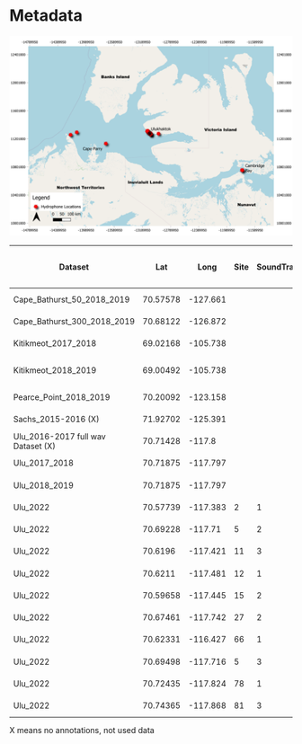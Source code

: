 # Metadata

![map](Hydrophone%20Locations.png)


| Dataset                            | Lat      | Long     | Site | SoundTrap | Serial # | Recorder Make      | Recorder Model | Duty Cycle (min on/min off) | Sample Rate (kHz) | Gain      | Time Zone | Water Depth (m) | Unit Depth (m) | Days Deployed |
|------------------------------------|----------|----------|------|-----------|----------|--------------------|----------------|-----------------------------|-------------------|-----------|-----------|-----------------|----------------|---------------|
| Cape_Bathurst_50_2018_2019         | 70.57578 | -127.661 |      |           |          | Ocean Instruments  | ST500          | 5 min/55 min                | 48                | 18 dB     | UTC       | 49              | 43.5           | 355           |
| Cape_Bathurst_300_2018_2019        | 70.68122 | -126.872 |      |           |          | Ocean Instruments  | ST500          | 5 min/55 min                | 48                | NA        | UTC       | 295             | 289.5          | 362           |
| Kitikmeot_2017_2018                | 69.02168 | -105.738 |      |           |          | Wildlife Acoustics | SM3M           | 2 min/10 min                | 96                | 0         | UTC       | 93              | 85             | 348           |
| Kitikmeot_2018_2019                | 69.00492 | -105.738 |      |           |          | Wildlife Acoustics | SM3M           | 4:20 min/55:40 min          | 96                | 0         | UTC       | 92              | 84             | 396           |
| Pearce_Point_2018_2019             | 70.20092 | -123.158 |      |           |          | Ocean Instruments  | ST500          | 5 min/55 min                | 48                | NA        | UTC       | 351             | 348            | 361           |
| Sachs_2015-2016 (X)                | 71.92702 | -125.391 |      |           |          | Wildlife Acoustics | SM3M           | 5 min/30 min                | 48                | 18 dB     | UTC - 6   | 30              | 28.5           | 323           |
| Ulu_2016-2017 full wav Dataset (X) | 70.71428 | -117.8   |      |           |          | Wildlife Acoustics | SM3M           | 5 min/25 min                | 48                | 12 dB     | UTC - 6   | 30.5            | 27.5           | 286           |
| Ulu_2017_2018                      | 70.71875 | -117.797 |      |           |          | Wildlife Acoustics | SM3M           | 5 min/25 min                | 48                | 12 dB     | UTC - 6   | 24.4            | 21.4           | 371           |
| Ulu_2018_2019                      | 70.71875 | -117.797 |      |           |          | Wildlife Acoustics | SM3M           | 5 min/55 min                | 48                | 12 dB     | UTC - 6   | 24.4            | 21.4           | 378           |
| Ulu_2022                           | 70.57739 | -117.383 | 2    | 1         | 67653638 | Ocean Instruments  | ST300          | Continuous                  | 96                | High Gain | UTC - 6   | 107.9           | 2              | 1             |
| Ulu_2022                           | 70.69228 | -117.71  | 5    | 2         | 67145740 | Ocean Instruments  | ST300          | Continuous                  | 96                | High Gain | UTC - 6   | 63.6            | 2              | 1             |
| Ulu_2022                           | 70.6196  | -117.421 | 11   | 3         | 67371018 | Ocean Instruments  | ST300          | Continuous                  | 96                | High Gain | UTC - 6   | 15.6            | 2              | 3             |
| Ulu_2022                           | 70.6211  | -117.481 | 12   | 1         | 67653638 | Ocean Instruments  | ST300          | Continuous                  | 96                | High Gain | UTC - 6   | 21.5            | 2              | 3             |
| Ulu_2022                           | 70.59658 | -117.445 | 15   | 2         | 67145740 | Ocean Instruments  | ST300          | Continuous                  | 96                | High Gain | UTC - 6   | 57.4            | 2              | 2             |
| Ulu_2022                           | 70.67461 | -117.742 | 27   | 2         | 67145740 | Ocean Instruments  | ST300          | Continuous                  | 96                | High Gain | UTC - 6   | 46.6            | 2              | 5             |
| Ulu_2022                           | 70.62331 | -116.427 | 66   | 1         | 67653638 | Ocean Instruments  | ST300          | Continuous                  | 96                | High Gain | UTC - 6   | 64.2            | 2              | 1             |
| Ulu_2022                           | 70.69498 | -117.716 | 5    | 3         | 67371018 | Ocean Instruments  | ST300          | Continuous                  | 96                | High Gain | UTC - 6   | 63.6            | 2              | 2             |
| Ulu_2022                           | 70.72435 | -117.824 | 78   | 1         | 67653638 | Ocean Instruments  | ST300          | Continuous                  | 96                | High Gain | UTC - 6   | 13.1            | 2              | 3             |
| Ulu_2022                           | 70.74365 | -117.868 | 81   | 3         | 67371018 | Ocean Instruments  | ST300          | Continuous                  | 96                | High Gain | UTC - 6   | 17.2            | 2              | 3             |

X means no annotations, not used data 